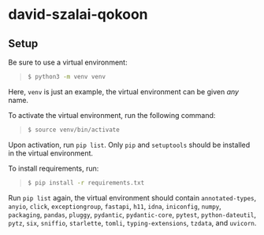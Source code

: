 # david-szalai-qokoon

## Setup

Be sure to use a virtual environment:
> ```sh
> $ python3 -m venv venv
> ```
Here, `venv` is just an example, the virtual environment can be given *any* name.

To activate the virtual environment, run the following command:
> ```sh
> $ source venv/bin/activate
> ```

Upon activation, run `pip list`. Only `pip` and `setuptools` should be installed in the virtual environment.

To install requirements, run:
> ```sh
> $ pip install -r requirements.txt
> ```

Run `pip list` again, the virtual environment should contain `annotated-types`, `anyio`, `click`, `exceptiongroup`, `fastapi`, `h11`, `idna`, `iniconfig`, `numpy`, `packaging`, `pandas`, `pluggy`, `pydantic`, `pydantic-core`, `pytest`, `python-dateutil`, `pytz`, `six`, `sniffio`, `starlette`, `tomli`, `typing-extensions`, `tzdata`, and `uvicorn`.